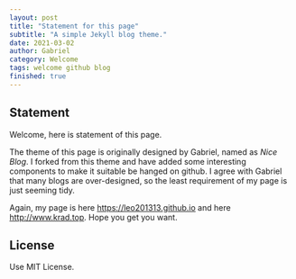 ```yaml
---
layout: post
title: "Statement for this page"
subtitle: "A simple Jekyll blog theme."
date: 2021-03-02
author: Gabriel
category: Welcome
tags: welcome github blog
finished: true
---
```


## Statement
Welcome, here is statement of this page.

The theme of this page is originally designed by Gabriel, named as _Nice Blog_. I forked from this theme and have added some interesting components to make it suitable be hanged on github. I agree with Gabriel that many blogs are over-designed, so the least requirement of my page is just seeming tidy. 

Again, my page is here <https://leo201313.github.io> and here <http://www.krad.top>. Hope you get you want.

## License

Use MIT License.
